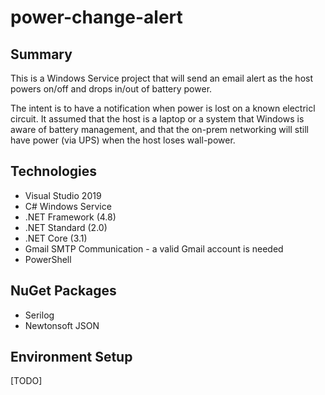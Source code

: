 # power-change-alert

## Summary

This is a Windows Service project that will send an email alert as the host powers on/off and drops in/out of battery power.

The intent is to have a notification when power is lost on a known electricl circuit.  It assumed that the host is a laptop or a system that Windows is aware of battery management, and that the on-prem networking will still have power (via UPS) when the host loses wall-power.

## Technologies

* Visual Studio 2019
* C# Windows Service
* .NET Framework (4.8)
* .NET Standard (2.0)
* .NET Core (3.1)
* Gmail SMTP Communication - a valid Gmail account is needed
* PowerShell

## NuGet Packages

* Serilog
* Newtonsoft JSON

## Environment Setup

[TODO]